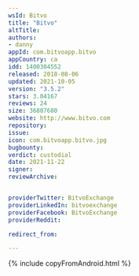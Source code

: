 ```yaml
---
wsId: Bitvo
title: "Bitvo"
altTitle: 
authors:
- danny
appId: com.bitvoapp.bitvo
appCountry: ca
idd: 1400304552
released: 2018-08-06
updated: 2021-10-05
version: "3.5.2"
stars: 3.04167
reviews: 24
size: 36807680
website: http://www.bitvo.com
repository: 
issue: 
icon: com.bitvoapp.bitvo.jpg
bugbounty: 
verdict: custodial
date: 2021-11-22
signer: 
reviewArchive:


providerTwitter: BitvoExchange
providerLinkedIn: bitvoexchange
providerFacebook: BitvoExchange
providerReddit: 

redirect_from:

---
```


{% include copyFromAndroid.html %}
